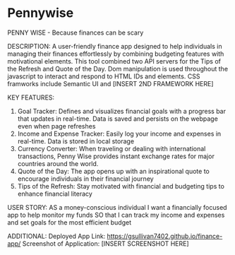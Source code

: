 # Pennywise 
PENNY WISE - Because finances can be scary 

DESCRIPTION:
A user-friendly finance app designed to help individuals in managing their finances effortlessly by combining budgeting features with motivational elements. This tool combined two API servers for the Tips of the Refresh and Quote of the Day. Dom manipulation is used throughout the javascript to interact and respond to HTML IDs and elements. CSS framworks include Semantic UI and [INSERT 2ND FRAMEWORK HERE]

KEY FEATURES:
1. Goal Tracker: Defines and visualizes financial goals with a progress bar that updates in real-time. Data is saved and persists on the webpage even when page refreshes
2. Income and Expense Tracker: Easily log your income and expenses in real-time. Data is stored in local storage
3. Currency Converter: When traveling or dealing with international transactions, Penny Wise provides instant exchange rates for major countries around the world.
4. Quote of the Day: The app opens up with an inspirational quote to encourage individuals in their financial journey
5. Tips of the Refresh: Stay motivated with financial and budgeting tips to enhance financial literacy


USER STORY:
AS a money-conscious individual
I want a financially focused app to help monitor my funds
SO that I can track my income and expenses and set goals for the most efficient budget 

ADDITIONAL:
Deployed App Link: https://gsullivan7402.github.io/finance-app/
Screenshot of Application: [INSERT SCREENSHOT HERE]
